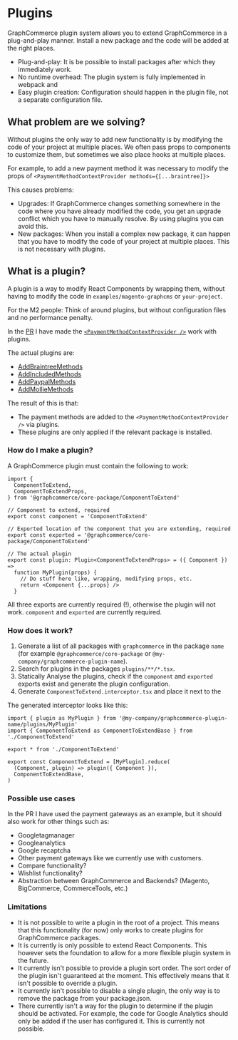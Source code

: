 # Plugins

GraphCommerce plugin system allows you to extend GraphCommerce in a
plug-and-play manner. Install a new package and the code will be added at the
right places.

- Plug-and-play: It is be possible to install packages after which they
  immediately work.
- No runtime overhead: The plugin system is fully implemented in webpack and
- Easy plugin creation: Configuration should happen in the plugin file, not a
  separate configuration file.

## What problem are we solving?

Without plugins the only way to add new functionality is by modifying the code
of your project at multiple places. We often pass props to components to
customize them, but sometimes we also place hooks at multiple places.

For example, to add a new payment method it was necessary to modify the props of
`<PaymentMethodContextProvider methods={[...braintree]}>`

This causes problems:

- Upgrades: If GraphCommerce changes something somewhere in the code where you
  have already modified the code, you get an upgrade conflict which you have to
  manually resolve. By using plugins you can avoid this.
- New packages: When you install a complex new package, it can happen that you
  have to modify the code of your project at multiple places. This is not
  necessary with plugins.

## What is a plugin?

A plugin is a way to modify React Components by wrapping them, without having to
modify the code in `examples/magento-graphcms` or `your-project`.

For the M2 people: Think of around plugins, but without configuration files and
no performance penalty.

In the [PR](https://github.com/graphcommerce-org/graphcommerce/pull/1718) I have
made the
[`<PaymentMethodContextProvider />`](https://github.com/graphcommerce-org/graphcommerce/pull/1718/files#diff-d5b4da6c34d4b40dc8ac5d1c5967bc6f5aaa70d0d5ac79552f3a980b17a88ea9R115)
work with plugins.

The actual plugins are:

- [AddBraintreeMethods](https://github.com/graphcommerce-org/graphcommerce/pull/1718/files#diff-14391e8c8f598e720b3e99ece1248987d68eb6133d354a3a55ef82331905be5b)
- [AddIncludedMethods](https://github.com/graphcommerce-org/graphcommerce/pull/1718/files#diff-c3d57b802463ed40925b558049a56992202be975f3c86982e6a753e2830bdb9f)
- [AddPaypalMethods](https://github.com/graphcommerce-org/graphcommerce/pull/1718/files#diff-934d7a9d597b01b6da875f61ca1cdfd57e0e0817e7126ce6216fd82dc4b6f899)
- [AddMollieMethods](https://github.com/graphcommerce-org/graphcommerce/pull/1718/files#diff-76e6fc63dee67f55cbad4f13dc7b1b764da6235b88ed8d987c7044b7ef7fc942)

The result of this is that:

- The payment methods are added to the `<PaymentMethodContextProvider />` via
  plugins.
- These plugins are only applied if the relevant package is installed.

### How do I make a plugin?

A GraphCommerce plugin must contain the following to work:

```tsx
import {
  ComponentToExtend,
  ComponentToExtendProps,
} from '@graphcommerce/core-package/ComponentToExtend'

// Component to extend, required
export const component = 'ComponentToExtend'

// Exported location of the component that you are extending, required
export const exported = '@graphcommerce/core-package/ComponentToExtend'

// The actual plugin
export const plugin: Plugin<ComponentToExtendProps> = ({ Component }) =>
  function MyPlugin(props) {
    // Do stuff here like, wrapping, modifying props, etc.
    return <Component {...props} />
  }
```

All three exports are currently required (!), otherwise the plugin will not
work. `component` and `exported` are currently required.

### How does it work?

1. Generate a list of all packages with `graphcommerce` in the package `name`
   (for example `@graphcommerce/core-package` or
   `@my-company/graphcommerce-plugin-name`).
2. Search for plugins in the packages `plugins/**/*.tsx`.
3. Statically Analyse the plugins, check if the `component` and `exported`
   exports exist and generate the plugin configuration.
4. Generate `ComponentToExtend.interceptor.tsx` and place it next to the

The generated interceptor looks like this:

```tsx
import { plugin as MyPlugin } from '@my-company/graphcommerce-plugin-name/plugins/MyPlugin'
import { ComponentToExtend as ComponentToExtendBase } from './ComponentToExtend'

export * from './ComponentToExtend'

export const ComponentToExtend = [MyPlugin].reduce(
  (Component, plugin) => plugin({ Component }),
  ComponentToExtendBase,
)
```

### Possible use cases

In the PR I have used the payment gateways as an example, but it should also
work for other things such as:

- Googletagmanager
- Googleanalytics
- Google recaptcha
- Other payment gateways like we currently use with customers.
- Compare functionality?
- Wishlist functionality?
- Abstraction between GraphCommerce and Backends? (Magento, BigCommerce,
  CommerceTools, etc.)

### Limitations

- It is not possible to write a plugin in the root of a project. This means that
  this functionality (for now) only works to create plugins for GraphCommerce
  packages.
- It is currently is only possible to extend React Components. This however sets
  the foundation to allow for a more flexible plugin system in the future.
- It currently isn't possible to provide a plugin sort order. The sort order of
  the plugin isn't guaranteed at the moment. This effectively means that it
  isn't possible to override a plugin.
- It currently isn't possible to disable a single plugin, the only way is to
  remove the package from your package.json.
- There currently isn't a way for the plugin to determine if the plugin should
  be activated. For example, the code for Google Analytics should only be added
  if the user has configured it. This is currently not possible.
